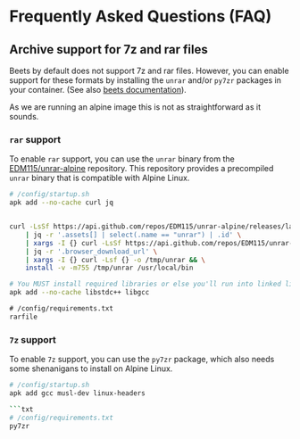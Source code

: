 # Frequently Asked Questions (FAQ)

## Archive support for 7z and rar files

Beets by default does not support 7z and rar files. However, you can enable support for these formats by installing the `unrar` and/or `py7zr` packages in your container. (See also [beets documentation](https://beets.readthedocs.io/en/stable/reference/cli.html#import)).

As we are running an alpine image this is not as straightforward as it sounds. 

### `rar` support

To enable `rar` support, you can use the `unrar` binary from the [EDM115/unrar-alpine](https://github.com/EDM115/unrar-alpine) repository. This repository provides a precompiled `unrar` binary that is compatible with Alpine Linux.

```bash
# /config/startup.sh
apk add --no-cache curl jq


curl -LsSf https://api.github.com/repos/EDM115/unrar-alpine/releases/latest \
    | jq -r '.assets[] | select(.name == "unrar") | .id' \
    | xargs -I {} curl -LsSf https://api.github.com/repos/EDM115/unrar-alpine/releases/assets/{} \
    | jq -r '.browser_download_url' \
    | xargs -I {} curl -Lsf {} -o /tmp/unrar && \
    install -v -m755 /tmp/unrar /usr/local/bin

# You MUST install required libraries or else you'll run into linked libraries loading issues
apk add --no-cache libstdc++ libgcc
```

```txt
# /config/requirements.txt
rarfile
```

### `7z` support

To enable `7z` support, you can use the `py7zr` package, which also needs some shenanigans to install on Alpine Linux. 

```bash
# /config/startup.sh
apk add gcc musl-dev linux-headers

```txt
# /config/requirements.txt
py7zr
```

